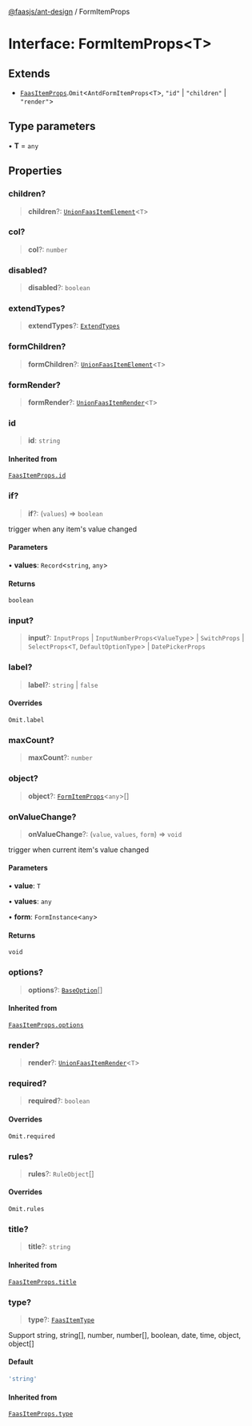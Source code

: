 [@faasjs/ant-design](../README.md) / FormItemProps

# Interface: FormItemProps\<T\>

## Extends

- [`FaasItemProps`](FaasItemProps.md).`Omit`\<`AntdFormItemProps`\<`T`\>, `"id"` \| `"children"` \| `"render"`\>

## Type parameters

• **T** = `any`

## Properties

### children?

> **children**?: [`UnionFaasItemElement`](../type-aliases/UnionFaasItemElement.md)\<`T`\>

### col?

> **col**?: `number`

### disabled?

> **disabled**?: `boolean`

### extendTypes?

> **extendTypes**?: [`ExtendTypes`](../type-aliases/ExtendTypes.md)

### formChildren?

> **formChildren**?: [`UnionFaasItemElement`](../type-aliases/UnionFaasItemElement.md)\<`T`\>

### formRender?

> **formRender**?: [`UnionFaasItemRender`](../type-aliases/UnionFaasItemRender.md)\<`T`\>

### id

> **id**: `string`

#### Inherited from

[`FaasItemProps.id`](FaasItemProps.md#id)

### if?

> **if**?: (`values`) => `boolean`

trigger when any item's value changed

#### Parameters

• **values**: `Record`\<`string`, `any`\>

#### Returns

`boolean`

### input?

> **input**?: `InputProps` \| `InputNumberProps`\<`ValueType`\> \| `SwitchProps` \| `SelectProps`\<`T`, `DefaultOptionType`\> \| `DatePickerProps`

### label?

> **label**?: `string` \| `false`

#### Overrides

`Omit.label`

### maxCount?

> **maxCount**?: `number`

### object?

> **object**?: [`FormItemProps`](FormItemProps.md)\<`any`\>[]

### onValueChange?

> **onValueChange**?: (`value`, `values`, `form`) => `void`

trigger when current item's value changed

#### Parameters

• **value**: `T`

• **values**: `any`

• **form**: `FormInstance`\<`any`\>

#### Returns

`void`

### options?

> **options**?: [`BaseOption`](../type-aliases/BaseOption.md)[]

#### Inherited from

[`FaasItemProps.options`](FaasItemProps.md#options)

### render?

> **render**?: [`UnionFaasItemRender`](../type-aliases/UnionFaasItemRender.md)\<`T`\>

### required?

> **required**?: `boolean`

#### Overrides

`Omit.required`

### rules?

> **rules**?: `RuleObject`[]

#### Overrides

`Omit.rules`

### title?

> **title**?: `string`

#### Inherited from

[`FaasItemProps.title`](FaasItemProps.md#title)

### type?

> **type**?: [`FaasItemType`](../type-aliases/FaasItemType.md)

Support string, string[], number, number[], boolean, date, time, object, object[]

#### Default

```ts
'string'
```

#### Inherited from

[`FaasItemProps.type`](FaasItemProps.md#type)
